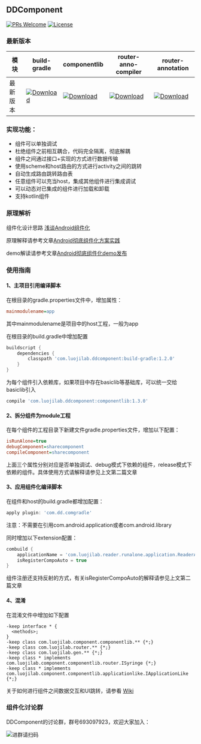 ## DDComponent

[![PRs Welcome](https://img.shields.io/badge/PRs-welcome-brightgreen.svg)](https://github.com/luojilab/DDComponentForAndroid/pulls)
[![License](https://img.shields.io/badge/License-Apache%202.0-orange.svg)](https://github.com/luojilab/DDComponentForAndroid/blob/master/LICENSE) 

### 最新版本

模块|build-gradle|componentlib|router-anno-compiler|router-annotation
---|---|---|---|---
最新版本|[![Download](https://api.bintray.com/packages/zhmqq0527/compbuild/build-gradle/images/download.svg)](https://bintray.com/zhmqq0527/compbuild/build-gradle/_latestVersion)|[![Download](https://api.bintray.com/packages/zhmqq0527/compbuild/componentlib/images/download.svg)](https://bintray.com/zhmqq0527/compbuild/componentlib/_latestVersion)|[![Download](https://api.bintray.com/packages/zhmqq0527/compbuild/router-anno-compiler/images/download.svg)](https://bintray.com/zhmqq0527/compbuild/router-anno-compiler/_latestVersion)|[![Download](https://api.bintray.com/packages/zhmqq0527/compbuild/router-annotation/images/download.svg)](https://bintray.com/zhmqq0527/compbuild/router-annotation/_latestVersion)


### 实现功能：
- 组件可以单独调试
- 杜绝组件之前相互耦合，代码完全隔离，彻底解耦
- 组件之间通过接口+实现的方式进行数据传输
- 使用scheme和host路由的方式进行activity之间的跳转
- 自动生成路由跳转路由表
- 任意组件可以充当host，集成其他组件进行集成调试
- 可以动态对已集成的组件进行加载和卸载
- 支持kotlin组件


### 原理解析
组件化设计思路 [浅谈Android组件化](https://mp.weixin.qq.com/s/RAOjrpie214w0byRndczmg)

原理解释请参考文章[Android彻底组件化方案实践](http://www.jianshu.com/p/1b1d77f58e84)

demo解读请参考文章[Android彻底组件化demo发布](http://www.jianshu.com/p/59822a7b2fad)

### 使用指南
#### 1、主项目引用编译脚本
在根目录的gradle.properties文件中，增加属性：

```ini
mainmodulename=app
```
其中mainmodulename是项目中的host工程，一般为app

在根目录的build.gradle中增加配置

```gradle
buildscript {
    dependencies {
        classpath 'com.luojilab.ddcomponent:build-gradle:1.2.0'
    }
}
```

为每个组件引入依赖库，如果项目中存在basiclib等基础库，可以统一交给basiclib引入

```gradle
compile 'com.luojilab.ddcomponent:componentlib:1.3.0'
```

#### 2、拆分组件为module工程
在每个组件的工程目录下新建文件gradle.properties文件，增加以下配置：

```ini
isRunAlone=true
debugComponent=sharecomponent
compileComponent=sharecomponent
```
上面三个属性分别对应是否单独调试、debug模式下依赖的组件，release模式下依赖的组件。具体使用方式请解释请参见上文第二篇文章

#### 3、应用组件化编译脚本
在组件和host的build.gradle都增加配置：

```gradle
apply plugin: 'com.dd.comgradle'
```

注意：不需要在引用com.android.application或者com.android.library

同时增加以下extension配置：

```gradle
combuild {
    applicationName = 'com.luojilab.reader.runalone.application.ReaderApplication'
    isRegisterCompoAuto = true
}
```
组件注册还支持反射的方式，有关isRegisterCompoAuto的解释请参见上文第二篇文章

#### 4、混淆
在混淆文件中增加如下配置
```
-keep interface * {
  <methods>;
}
-keep class com.luojilab.component.componentlib.** {*;}
-keep class com.luojilab.router.** {*;}
-keep class com.luojilab.gen.** {*;}
-keep class * implements com.luojilab.component.componentlib.router.ISyringe {*;}
-keep class * implements com.luojilab.component.componentlib.applicationlike.IApplicationLike {*;}
```

关于如何进行组件之间数据交互和UI跳转，请参看 [Wiki](https://github.com/luojilab/DDComponentForAndroid/wiki)


### 组件化讨论群
DDComponent的讨论群，群号693097923，欢迎大家加入：

![进群请扫码](http://upload-images.jianshu.io/upload_images/6650461-45da9dd9dc2a79b2.png?imageMogr2/auto-orient/strip%7CimageView2/2/w/1240)

